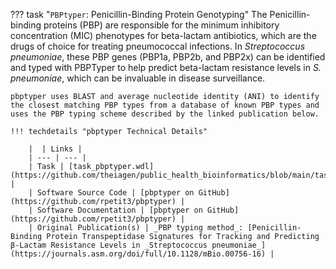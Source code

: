 ??? task "`PBPtyper`: Penicillin-Binding Protein Genotyping"
    The Penicillin-binding proteins (PBP) are responsible for the minimum inhibitory concentration (MIC) phenotypes for beta-lactam antibiotics, which are the drugs of choice for treating pneumococcal infections. In _Streptococcus pneumoniae_, these PBP genes (PBP1a, PBP2b, and PBP2x) can be identified and typed with PBPTyper to help predict beta-lactam resistance levels in _S. pneumoniae_, which can be invaluable in disease surveillance.

    pbptyper uses BLAST and average nucleotide identity (ANI) to identify the closest matching PBP types from a database of known PBP types and uses the PBP typing scheme described by the linked publication below.
    
    !!! techdetails "pbptyper Technical Details"
        
        |  | Links |
        | --- | --- |
        | Task | [task_pbptyper.wdl](https://github.com/theiagen/public_health_bioinformatics/blob/main/tasks/species_typing/streptococcus/task_pbptyper.wdl) |
        | Software Source Code | [pbptyper on GitHub](https://github.com/rpetit3/pbptyper) |
        | Software Documentation | [pbptyper on GitHub](https://github.com/rpetit3/pbptyper) |
        | Original Publication(s) | _PBP typing method_: [Penicillin-Binding Protein Transpeptidase Signatures for Tracking and Predicting β-Lactam Resistance Levels in _Streptococcus pneumoniae_](https://journals.asm.org/doi/full/10.1128/mBio.00756-16) |
